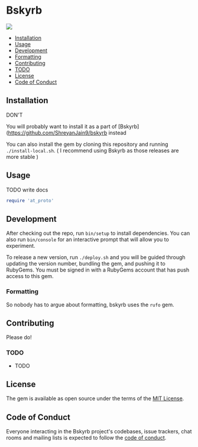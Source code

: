 # Bskyrb
![](https://img.shields.io/github/actions/workflow/status/ShreyanJain9/bskyrb/ruby.yml?style=plastic)

- [Installation](#installation)
- [Usage](#usage)
- [Development](#development)
- [Formatting](#formatting)
- [Contributing](#contributing)
- [TODO](#todo)
- [License](#license)
- [Code of Conduct](#code-of-conduct)

## Installation

DON'T
<!--
Install the gem and add to the application's Gemfile by executing:

    $ bundle add ATProto

If bundler is not being used to manage dependencies, install the gem by executing:

    $ gem install ATProto -->

You will probably want to install it as a part of [Bskyrb](https://github.com/ShreyanJain9/bskyrb instead

You can also install the gem by cloning this repository and running `./install-local.sh`.
( I recommend using Bskyrb as those releases are more stable )


## Usage

TODO write docs

```ruby
require 'at_proto'
```

## Development

After checking out the repo, run `bin/setup` to install dependencies. You can also run `bin/console` for an interactive prompt that will allow you to experiment.

 To release a new version, run `./deploy.sh` and you will be guided through updating the version number, bundling the gem, and pushing it to RubyGems. You must be signed in with a RubyGems account that has push access to this gem.

### Formatting

So nobody has to argue about formatting, bskyrb uses the `rufo` gem.

## Contributing

Please do!

### TODO

- TODO

## License

The gem is available as open source under the terms of the [MIT License](https://opensource.org/licenses/MIT).

## Code of Conduct

Everyone interacting in the Bskyrb project's codebases, issue trackers, chat rooms and mailing lists is expected to follow the [code of conduct](https://github.com/[USERNAME]/bskyrb/blob/master/CODE_OF_CONDUCT.md).
